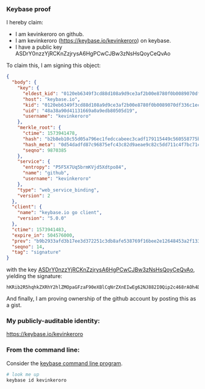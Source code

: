 ### Keybase proof

I hereby claim:

  * I am kevinkeroro on github.
  * I am kevinkeroro (https://keybase.io/kevinkeroro) on keybase.
  * I have a public key ASDrY0nzzYjRCKnZzjrysA6HgPCwCJBw3zNsHsQoyCeQvAo

To claim this, I am signing this object:

```json
{
  "body": {
    "key": {
      "eldest_kid": "0120eb6349f3cd88d108a9d9ce3af2b00e8780f0b0089070df336c1ec428c82790bc0a",
      "host": "keybase.io",
      "kid": "0120eb6349f3cd88d108a9d9ce3af2b00e8780f0b0089070df336c1ec428c82790bc0a",
      "uid": "48a38a90d41131669a0a9edb80505d19",
      "username": "kevinkeroro"
    },
    "merkle_root": {
      "ctime": 1573941478,
      "hash": "b2b8eb10c55d05a796ec1fedccabeec3cadf179115449c560558775beb9c452f64a1ff82911ccd92ad07e94867d98c7c7cce49be37b6d07b9acbdc36efe0d832",
      "hash_meta": "0d54dadfd87c96875efc43c82d9aeae9c82c5dd711c4f7bc71c169f7d9a4a032",
      "seqno": 9870385
    },
    "service": {
      "entropy": "P5F5X7Uq5brmKVjd5Xdtpo84",
      "name": "github",
      "username": "kevinkeroro"
    },
    "type": "web_service_binding",
    "version": 2
  },
  "client": {
    "name": "keybase.io go client",
    "version": "5.0.0"
  },
  "ctime": 1573941483,
  "expire_in": 504576000,
  "prev": "b9b2933afd3b17ee3d372251c3db8afe538769f16bee2e12648453a2f133f804",
  "seqno": 14,
  "tag": "signature"
}
```

with the key [ASDrY0nzzYjRCKnZzjrysA6HgPCwCJBw3zNsHsQoyCeQvAo](https://keybase.io/kevinkeroro), yielding the signature:

```
hKRib2R5hqhkZXRhY2hlZMOpaGFzaF90eXBlCqNrZXnEIwEg62NJ882I0Qip2c468rAOh4DwsAiQcN8zbB7EKMgnkLwKp3BheWxvYWTESpcCDsQgubKTOv07F+49NyJRw9uK/lOHafFr7i4SZIRTovEz+ATEIAqqwoDjflKHb1lw4RHdFYKmduxQRKLucBlyPSv5wYq+AgHCo3NpZ8RAJLQWqkLeWppPL1pSQUU6tsQeYOCx0LjkAkesCgAJnFfJQXj0RahLJmobn7kine1IoMDJ85BvsqnxokCVyo6AAKhzaWdfdHlwZSCkaGFzaIKkdHlwZQildmFsdWXEIGVaJl2P7+jJWBWW8aDL4K1L+woVtBqLU2eF7br3QrGXo3RhZ80CAqd2ZXJzaW9uAQ==

```

And finally, I am proving ownership of the github account by posting this as a gist.

### My publicly-auditable identity:

https://keybase.io/kevinkeroro

### From the command line:

Consider the [keybase command line program](https://keybase.io/download).

```bash
# look me up
keybase id kevinkeroro
```
